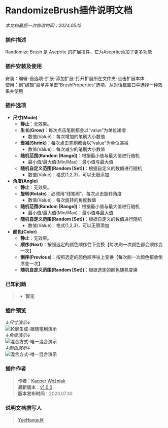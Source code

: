 # RandomizeBrush插件说明文档
*本文档最后一次修改时间：2024.05.12*

### 插件描述
Randomize Brush 是 Aseprite 的扩展插件，它为Aseprite添加了更多功能

### 插件安装及使用
安装：编辑-首选项-扩展-添加扩展-打开扩展所在文件夹-点击扩展本体\
使用：到“编辑”菜单并单击“BrushProperties”选项，从对话框窗口中选择一种效果并使用

### 插件选项
- **尺寸(Mode)**
  - **静止**：无效果。
  - **生长(Grow)**：每次点击笔刷都会以“value”为单位递增
    - 数值(Value)：每次增加的笔刷大小数值
  - **衰减(Shrink)**：每次点击笔刷都会以“value”为单位递减
    - 数值(Value)：每次减少的笔刷大小数值
  - **随机范围(Random [Range])**：根据最小值与最大值进行随机
    - 最小值/最大值(Min/Max)：最小值与最大值
  - **随机自定义范围(Random [Set])**：根据自定义的数值进行随机
    - 数值(Value)：格式(1,2,3)，可以无限添加
- **角度(Angle)**
  - **静止**：无效果。
  - **旋转(Rotate)**：必须用“线笔刷”，每次点击旋转角度
    - 数值(Value)：每次旋转的角度数值
  - **随机范围(Random [Range])**：根据最小值与最大值进行随机
    - 最小值/最大值(Min/Max)：最小值与最大值
  - **随机自定义范围(Random [Set])**：根据自定义的数值进行随机
    - 数值(Value)：格式(1,2,3)，可以无限添加
- **颜色(Color)**
  - **静止**：无效果。
  - **顺序(Next)**：按照选定的颜色顺序往下变换【每次刷一次颜色都会顺序变一次】
  - **倒序(Previous)**：按照选定的颜色顺序往上变换【每次刷一次颜色都会倒序变一次】
  - **随机自定义范围(Random [Set])**：根据选定的颜色随机变换

### 已知问题
>- **暂无**

### 插件预览
*↓尺寸演示↓*\
![轮廓生成-跟随笔刷演示](https://img.itch.zone/aW1hZ2UvMjEzNTg5MS8xMjYzMzMzOC5naWY=/original/ZyxzQF.gif)  
*↓角度演示↓*\
![混合方式-唯一混合演示](https://img.itch.zone/aW1hZ2UvMjEzNTg5MS8xMjYzMzM3Mi5naWY=/original/5DlFqg.gif)  
*↓颜色演示↓*\
![混合方式-唯一混合演示](https://img.itch.zone/aW1hZ2UvMjEzNTg5MS8xMjYzMzM5NC5naWY=/original/SBiJpl.gif)  

### 插件作者
>**作者**：[Kacper Woźniak](https://thkaspar.itch.io/)\
>**最新版本**：[v1.0.0](https://thkaspar.itch.io/randomize-brush/download/eyJleHBpcmVzIjoxNzE1NTAyMjI2LCJpZCI6MjEzNTg5MX0%3d.lp0CGeoG9CwUfmYjpssQ1CBIGjg%3d)\
>**版本发布时间**：2023.07.30

### 说明文档撰写人
>[YueHaxgu月](https://github.com/YueHaxgu)
